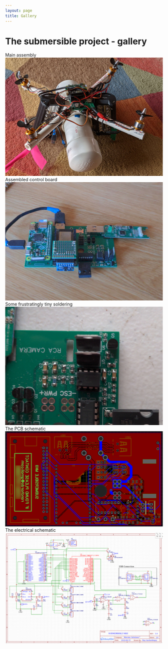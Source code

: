 ```yaml
---
layout: page
title: Gallery
---
```


# The submersible project - gallery
Main assembly
![Main assembly](/main.jpg)
Assembled control board
![Assembled control board](/brain.jpg)
Some frustratingly tiny soldering
![Tiny soldering!](/smd.jpg)
The PCB schematic
![PCB schematic](/schem.png)
The electrical schematic
![Electrical schematic](/schem2.png)
